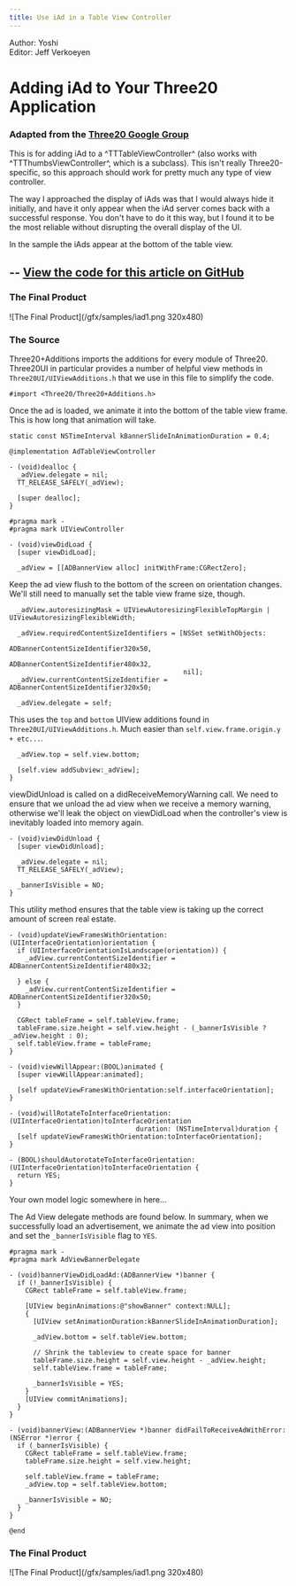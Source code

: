 ```yaml
---
title: Use iAd in a Table View Controller
---
```



<div class="authors">
  <div class="author">Author: Yoshi</div>
  <div class="editor">Editor: Jeff Verkoeyen</div>
</div>

Adding iAd to Your Three20 Application
======================================

### Adapted from the <a href="http://groups.google.com/group/three20/web/recipe-adding-iad-to-your-three20-application">Three20 Google Group</a>

This is for adding iAd to a ^TTTableViewController^ (also works with
^TTThumbsViewController^, which is a subclass).  This isn't really Three20-specific,
so this approach should work for pretty much any type of view controller.

The way I approached the display of iAds was that I would always hide it initially,
and have it only appear when the iAd server comes back with a successful response.
You don't have to do it this way, but I found it to be the most reliable without
disrupting the overall display of the UI.

In the sample the iAds appear at the bottom of the table view.

--
[View the code for this article on GitHub](http://github.com/Three20/Samples/tree/master/iAdSample/)
--

### The Final Product

<div class="image" markdown=1>![The Final Product](/gfx/samples/iad1.png 320x480)</div>

### The Source

Three20+Additions imports the additions for every module of Three20. Three20UI
in particular provides a number of helpful view methods in
`Three20UI/UIViewAdditions.h` that we use in this file to simplify the code.

    #import <Three20/Three20+Additions.h>

Once the ad is loaded, we animate it into the bottom of the table view frame. This
is how long that animation will take.

    static const NSTimeInterval kBannerSlideInAnimationDuration = 0.4;

    @implementation AdTableViewController

    - (void)dealloc {
      _adView.delegate = nil;
      TT_RELEASE_SAFELY(_adView);

      [super dealloc];
    }

    #pragma mark -
    #pragma mark UIViewController

    - (void)viewDidLoad {
      [super viewDidLoad];

      _adView = [[ADBannerView alloc] initWithFrame:CGRectZero];

Keep the ad view flush to the bottom of the screen on orientation changes. We'll
still need to manually set the table view frame size, though.

      _adView.autoresizingMask = UIViewAutoresizingFlexibleTopMargin | UIViewAutoresizingFlexibleWidth;

      _adView.requiredContentSizeIdentifiers = [NSSet setWithObjects:
                                                ADBannerContentSizeIdentifier320x50,
                                                ADBannerContentSizeIdentifier480x32,
                                                nil];
      _adView.currentContentSizeIdentifier = ADBannerContentSizeIdentifier320x50;

      _adView.delegate = self;

This uses the `top` and `bottom` UIView additions found in
`Three20UI/UIViewAdditions.h`. Much easier than
`self.view.frame.origin.y + etc...`.

      _adView.top = self.view.bottom;

      [self.view addSubview:_adView];
    }

viewDidUnload is called on a didReceiveMemoryWarning call. We need to
ensure that we unload the ad view when we receive a memory warning,
otherwise we'll leak the object on viewDidLoad when the controller's view is
inevitably loaded into memory again.

    - (void)viewDidUnload {
      [super viewDidUnload];

      _adView.delegate = nil;
      TT_RELEASE_SAFELY(_adView);

      _bannerIsVisible = NO;
    }

This utility method ensures that the table view is taking up the correct amount
of screen real estate.

    - (void)updateViewFramesWithOrientation:(UIInterfaceOrientation)orientation {
      if (UIInterfaceOrientationIsLandscape(orientation)) {
        _adView.currentContentSizeIdentifier = ADBannerContentSizeIdentifier480x32;

      } else {
        _adView.currentContentSizeIdentifier = ADBannerContentSizeIdentifier320x50;
      }

      CGRect tableFrame = self.tableView.frame;
      tableFrame.size.height = self.view.height - (_bannerIsVisible ? _adView.height : 0);
      self.tableView.frame = tableFrame;
    }

    - (void)viewWillAppear:(BOOL)animated {
      [super viewWillAppear:animated];

      [self updateViewFramesWithOrientation:self.interfaceOrientation];
    }

    - (void)willRotateToInterfaceOrientation: (UIInterfaceOrientation)toInterfaceOrientation
                                    duration: (NSTimeInterval)duration {
      [self updateViewFramesWithOrientation:toInterfaceOrientation];
    }

    - (BOOL)shouldAutorotateToInterfaceOrientation:(UIInterfaceOrientation)toInterfaceOrientation {
      return YES;
    }

Your own model logic somewhere in here...

The Ad View delegate methods are found below. In summary, when we successfully
load an advertisement, we animate the ad view into position and set the
`_bannerIsVisible` flag to `YES`.

    #pragma mark -
    #pragma mark AdViewBannerDelegate

    - (void)bannerViewDidLoadAd:(ADBannerView *)banner {
      if (!_bannerIsVisible) {
        CGRect tableFrame = self.tableView.frame;

        [UIView beginAnimations:@"showBanner" context:NULL];
        {
          [UIView setAnimationDuration:kBannerSlideInAnimationDuration];

          _adView.bottom = self.tableView.bottom;

          // Shrink the tableview to create space for banner
          tableFrame.size.height = self.view.height - _adView.height;
          self.tableView.frame = tableFrame;

          _bannerIsVisible = YES;
        }
        [UIView commitAnimations];
      }
    }

    - (void)bannerView:(ADBannerView *)banner didFailToReceiveAdWithError:(NSError *)error {
      if (_bannerIsVisible) {
        CGRect tableFrame = self.tableView.frame;
        tableFrame.size.height = self.view.height;

        self.tableView.frame = tableFrame;
        _adView.top = self.tableView.bottom;

        _bannerIsVisible = NO;
      }
    }

    @end

### The Final Product

<div class="image" markdown=1>![The Final Product](/gfx/samples/iad1.png 320x480)</div>
